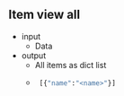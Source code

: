 ## Item view all

- input
  - Data
- output
  - All items as dict list
  - ```python
     [{"name":"<name>"}]
    ```
